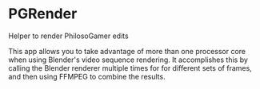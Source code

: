 # PGRender
Helper to render PhilosoGamer edits

This app allows you to take advantage of more than one processor core when using Blender's video sequence rendering. It accomplishes this by calling the Blender renderer multiple times for for different sets of frames, and then using FFMPEG to combine the results.
